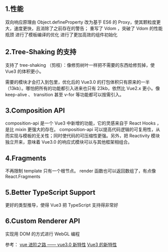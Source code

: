 <!-- todo 后续逐渐完善 并添加原理解析 -->

## 1.性能

双向响应原理由 Object.defineProperty 改为基于 ES6 的 Proxy，使其颗粒度更大，速度更快，且消除了之前存在的警告；
重写了 Vdom ，突破了 Vdom 的性能瓶颈
进行了模板编译的优化
进行了更加高效的组件初始化

## 2.Tree-Shaking 的支持

支持了 tree-shaking （剪枝）：像修剪树叶一样把不需要的东西给修剪掉，使 Vue3 的体积更小。

需要的模块才会打入到包里，优化后的 Vue3.0 的打包体积只有原来的一半（13kb）。哪怕把所有的功能都引入进来也只有 23kb，依然比 Vue2.x 更小。像 keep-alive 、 transition 甚至 v-for 等功能都可以按需引入。

## 3.Composition API

composition-api 是一个 Vue3 中新增的功能，它的灵感来自于 React Hooks ，是比 mixin 更强大的存在。
composition-api 可以提高代码逻辑的可复用性，从而实现与模板的无关性；同时使代码的可压缩性更强。另外，把 Reactivity 模块独立开来，意味着 Vue3.0 的响应式模块可以与其他框架相组合。

## 4.Fragments

不再限制 template 只有一个根节点。
render 函数也可以返回数组了，有点像 React.Fragments

## 5.Better TypeScript Support

更好的类型推导，使得 Vue3 把 TypeScript 支持得非常好

## 6.Custom Renderer API

实现用 DOM 的方式进行 WebGL 编程

参考：
[vue 进阶之路 —— vue3.0 新特性](https://zhuanlan.zhihu.com/p/92143274)
[Vue3 的新特性](https://www.jianshu.com/p/1fd73091e2e4)
